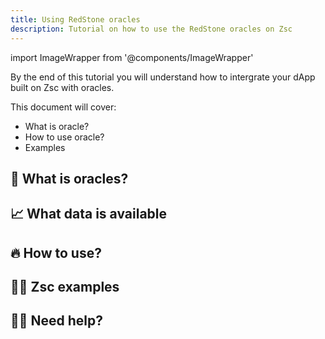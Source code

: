 ```yaml
---
title: Using RedStone oracles
description: Tutorial on how to use the RedStone oracles on Zsc
---
```


import ImageWrapper from '@components/ImageWrapper'

By the end of this tutorial you will understand how to intergrate your dApp built on Zsc with oracles.

This document will cover:

- What is oracle?
- How to use oracle?
- Examples

## 🚀 What is oracles?


## 📈 What data is available

## 🔥 How to use?


## 👨‍💻 Zsc examples


## 🙋‍♂️ Need help?

